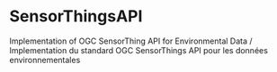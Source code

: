# SensorThingsAPI
Implementation of OGC SensorThing API for Environmental Data / Implementation du standard OGC SensorThings API pour les données environnementales
